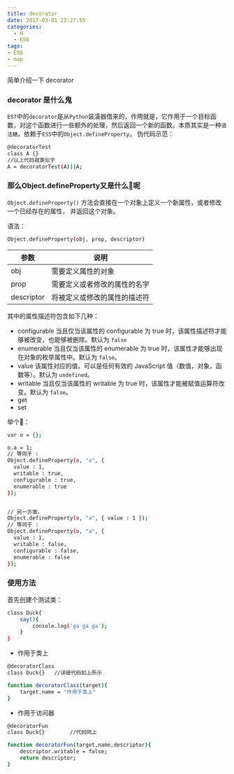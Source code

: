 ```yaml
---
title: decorator
date: 2017-03-01 22:27:55
categories:
  - H
  - ES6
tags:
- ES6
- map
---
```

简单介绍一下 decorator
<!--more-->
### decorator 是什么鬼
`ES7`中的`decorator`是从`Python`装潢器借来的，作用就是，它作用于一个目标函数，对这个函数进行一些额外的处理，然后返回一个新的函数。本质其实是一种`语法糖`，依赖于`ES5`中的`Object.defineProperty`。
伪代码示范：

```bash
@decoratorTest
class A {}
//以上代码就类似于
A = decoratorTest(A)||A;
```


### 那么Object.defineProperty又是什么👻呢

`Object.defineProperty()` 方法会直接在一个对象上定义一个新属性，或者修改一个已经存在的属性， 并返回这个对象。

语法：

```bash
Object.defineProperty(obj, prop, descriptor)
```
参数|说明
---|---|
obj|需要定义属性的对象
prop|需要定义或者修改的属性的名字
descriptor|将被定义或修改的属性的描述符

其中的属性描述符包含如下几种：

- configurable
当且仅当该属性的 configurable 为 true 时，该属性描述符才能够被改变，也能够被删除。默认为 `false`
- enumerable
当且仅当该属性的 enumerable 为 true 时，该属性才能够出现在对象的枚举属性中。默认为 `false`。
- value
该属性对应的值。可以是任何有效的 JavaScript 值（数值，对象，函数等）。默认为 `undefined`。
- writable
当且仅当该属性的 writable 为 true 时，该属性才能被赋值运算符改变。默认为 `false`。
- get
- set

举个🌰：

```bash
var o = {};

o.a = 1;
// 等同于 :
Object.defineProperty(o, "a", {
  value : 1,
  writable : true,
  configurable : true,
  enumerable : true
});


// 另一方面，
Object.defineProperty(o, "a", { value : 1 });
// 等同于 :
Object.defineProperty(o, "a", {
  value : 1,
  writable : false,
  configurable : false,
  enumerable : false
});

```

### 使用方法
首先创建个测试类：

```bash
class Duck{
	say(){
		console.log('ga ga ga');
	}
}
```

- 作用于类上

```bash
@decoratorClass
class Duck{}   //详细代码如上所示

function decoratorClass(target){
	target.name = "作用于类上"
}
```

- 作用于访问器

```bash
@decoratorFun
class Duck{}		//代码同上

function decoratorFun(target,name,descriptor){
	descriptor.writable = false;
	return descriptor;
}

```

















